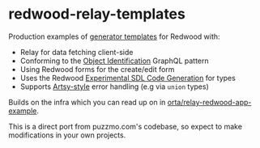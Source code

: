 # redwood-relay-templates

Production examples of [generator templates](https://redwoodjs.com/docs/cli-commands#generate-alias-g) for Redwood with:
 
- Relay for data fetching client-side
- Conforming to the [Object Identification](https://graphql.org/learn/global-object-identification/) GraphQL pattern
- Using Redwood forms for the create/edit form
- Uses the Redwood [Experimental SDL Code Generation](https://redwoodjs.com/docs/typescript/generated-types#experimental-sdl-code-generation) for types
- Supports [Artsy-style](https://artsy.github.io/blog/2018/10/19/where-art-thou-my-error/) error handling (e.g via `union` types)

Builds on the infra which you can read up on in [orta/relay-redwood-app-example](https://github.com/orta/relay-redwood-app-example).

This is a direct port from puzzmo.com's codebase, so expect to make modifications in your own projects.
